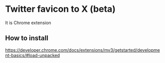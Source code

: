 # Twitter favicon to X (beta)

It is Chrome extension

## How to install

https://developer.chrome.com/docs/extensions/mv3/getstarted/development-basics/#load-unpacked